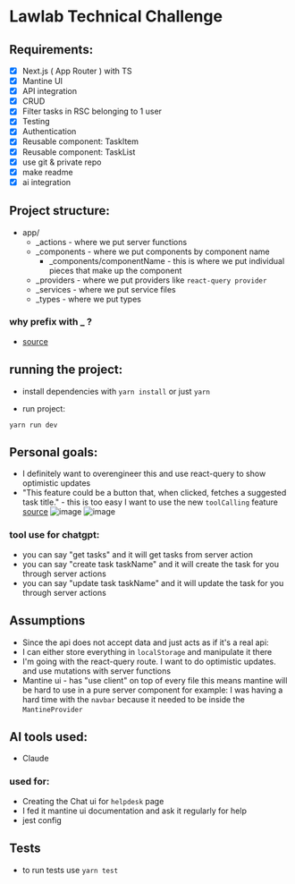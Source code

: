 # Lawlab Technical Challenge

## Requirements:

- [x] Next.js ( App Router ) with TS
- [x] Mantine UI
- [x] API integration
- [x] CRUD
- [x] Filter tasks in RSC belonging to 1 user
- [x] Testing
- [x] Authentication
- [x] Reusable component: TaskItem
- [x] Reusable component: TaskList
- [x] use git & private repo
- [x] make readme
- [x] ai integration

## Project structure:

- app/
  - \_actions - where we put server functions
  - \_components - where we put components by component name
    - \_components/componentName - this is where we put individual pieces that make up the component
  - \_providers - where we put providers like `react-query provider`
  - \_services - where we put service files
  - \_types - where we put types

### why prefix with \_ ?

- [source](https://nextjs.org/docs/app/building-your-application/routing/colocation)

## running the project:

- install dependencies with `yarn install` or just `yarn`

- run project:

```
yarn run dev
```

## Personal goals:

- I definitely want to overengineer this and use react-query to show optimistic updates
- "This feature could be a button that, when clicked, fetches a suggested task title." - this is too easy
  I want to use the new `toolCalling` feature [source](https://youtu.be/zsHYbiPQR98?si=wMGEAEO1yv-MS6cn)
  ![image](https://github.com/user-attachments/assets/64893b61-5fa9-4d06-81e3-40c31379299c)
  ![image](https://github.com/user-attachments/assets/52233521-4bde-4a03-90f5-49527e1578f3)

### tool use for chatgpt:

- you can say "get tasks" and it will get tasks from server action
- you can say "create task taskName" and it will create the task for you through server actions
- you can say "update task taskName" and it will update the task for you through server actions

## Assumptions

- Since the api does not accept data and just acts as if it's a real api:
- I can either store everything in `localStorage` and manipulate it there
- I'm going with the react-query route. I want to do optimistic updates. and
  use mutations with server functions
- Mantine ui - has "use client" on top of every file this means mantine will be hard to use
  in a pure server component for example: I was having a hard time with the `navbar` because
  it needed to be inside the `MantineProvider`

## AI tools used:

- Claude

### used for:

- Creating the Chat ui for `helpdesk` page
- I fed it mantine ui documentation and ask it regularly for help
- jest config

## Tests

- to run tests use `yarn test`
